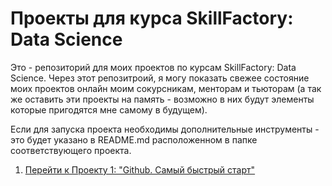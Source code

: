 
# Проекты для курса SkillFactory: Data Science

Это - репозиторий для моих проектов по курсам SkillFactory: Data Science. Через
этот репозитроий, я могу показать свежее состояние моих проектов онлайн моим сокурсникам, менторам
и тьюторам (а так же оставить эти проекты на память - возможно в них будут
элементы которые пригодятся мне самому в будущем). 

Если для запуска проекта необходимы дополнительные инструменты - это будет
указано в README.md расположенном в папке соответствующего проекта. 

1. [Перейти к Проекту 1: "Github. Самый быстрый старт"](https://github.com/agate-agate/learning_data_science_at_skillfactory/tree/main/module_0)

